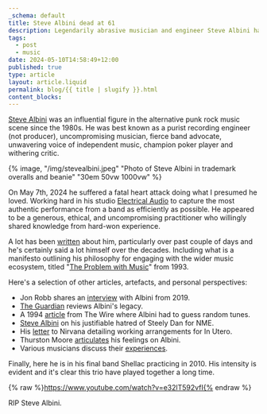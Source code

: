 ```yaml
---
_schema: default
title: Steve Albini dead at 61
description: Legendarily abrasive musician and engineer Steve Albini has died.
tags:
  - post
  - music
date: 2024-05-10T14:58:49+12:00
published: true
type: article
layout: article.liquid
permalink: blog/{{ title | slugify }}.html
content_blocks:
---
```

<a href="https://www.nytimes.com/2024/05/08/arts/music/steve-albini-dead.html" title="Steve Albini's obituary at the NY Times" target="_blank" rel="noopener">Steve Albini</a> was an influential figure in the alternative punk rock music scene since the 1980s. He was best known as a purist recording engineer (not producer), uncompromising musician, fierce band advocate, unwavering voice of independent music, champion poker player and withering critic.

{% image, "/img/stevealbini.jpeg" "Photo of Steve Albini in trademark overalls and beanie" "30em 50vw 1000vw" %}

On May 7th, 2024 he suffered a fatal heart attack doing what I presumed he loved. Working hard in his studio <a href="https://www.electricalaudio.com/" title="Website for Electrical Audio" target="_blank" rel="noopener">Electrical Audio</a> to capture the most authentic performance from a band as efficiently as possible. He appeared to be a generous, ethical, and uncompromising practitioner who willingly shared knowledge from hard-won experience.

A lot has been <a href="https://duckduckgo.com/?q=steve+albini+news&amp;atb=v375-1&amp;iar=news&amp;ia=news" title="DuckDuckGo news search on Albini" target="_blank" rel="noopener">written</a> about him, particularly over past couple of days and he's certainly said a lot himself over the decades. Including what is a manifesto outlining his philosophy for engaging with the wider music ecosystem, titled "<a href="https://thebaffler.com/salvos/the-problem-with-music" title="Link to original article by Steve Albini" target="_blank" rel="noopener">The Problem with Music</a>" from 1993.

Here's a selection of other articles, artefacts, and personal perspectives:

* Jon Robb shares an <a href="https://louderthanwar.com/an-appreciation-of-steve-albini-by-john-robb-godspeed-you-the-big-black-emporer/" title="Link to Jon Robb interview" target="_blank" rel="noopener">interview</a> with Albini from 2019.
* <a href="https://www.theguardian.com/music/2023/aug/15/the-evolution-of-steve-albini-if-the-dumbest-person-is-on-your-side-youre-on-the-wrong-side" title="Evolution of Albini at The Guardian" target="_blank" rel="noopener">The Guardian</a> reviews Albini's legacy.
* A 1994 <a href="https://reader.exacteditions.com/issues/35253/page/42" title="Wire article from 1994 featuring Albini" target="_blank" rel="noopener">article</a> from The Wire where Albini had to guess random tunes.
* <a href="https://www.nme.com/news/music/steve-albini-on-why-he-hates-steely-dan-3393802" title="Albini hates Steely Dan and so do I" target="_blank" rel="noopener">Steve Albini</a> on his justifiable hatred of Steely Dan for NME.
* His <a href="https://faroutmagazine.co.uk/steve-albini-letter-to-nirvana/" title="Letter to Nirvana before agreeing to record In Utero" target="_blank" rel="noopener">letter</a> to Nirvana detailing working arrangements for In Utero.
* Thurston Moore <a href="https://www.brooklynvegan.com/thurston-moore-pens-lenthy-tribute-to-steve-albini-an-authentic-visionary-a-person-alive-with-the-delight-of-creative-impulse/" title="Thurston Moore's Albini dedication" target="_blank" rel="noopener">articulates</a> his feelings on Albini.
* Various musicians discuss their <a href="https://www.theguardian.com/music/article/2024/may/13/pj-harvey-mogwai-sunn-wedding-present-jon-spencer-on-steve-albini" title="Collection of quotes about Albini at The Guardian" target="_blank" rel="noopener">experiences</a>.

Finally, here he is in his final band Shellac practicing in 2010. His intensity is evident and it's clear this trio have played together a long time.

{% raw %}https://www.youtube.com/watch?v=e32lT592vfI{% endraw %}

RIP Steve Albini.